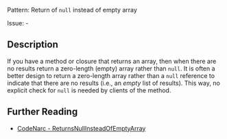 Pattern: Return of `null` instead of empty array

Issue: -

## Description

If you have a method or closure that returns an array, then when there are no results return a zero-length (empty) array rather than `null`. It is often a better design to return a zero-length array rather than a `null` reference to indicate that there are no results (i.e., an *empty* list of results). This way, no explicit check for `null` is needed by clients of the method.

## Further Reading

* [CodeNarc - ReturnsNullInsteadOfEmptyArray](http://codenarc.sourceforge.net/codenarc-rules-design.html#ReturnsNullInsteadOfEmptyArray)